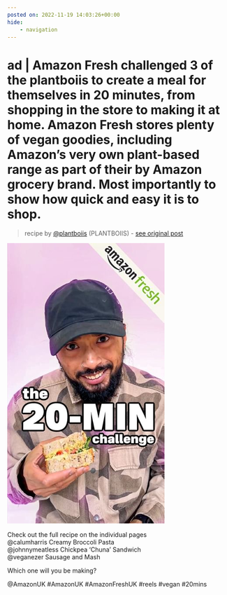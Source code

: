 ```yaml
---
posted on: 2022-11-19 14:03:26+00:00
hide:
    - navigation
---
```


# ad | Amazon Fresh challenged 3 of the plantboiis to create a meal for themselves in 20 minutes, from shopping in the store to making it at home. Amazon Fresh stores plenty of vegan goodies, including Amazon’s very own plant-based range as part of their by Amazon grocery brand. Most importantly to show how quick and easy it is to shop. 

> recipe by [@plantboiis](https://www.instagram.com/plantboiis/) 
(PLANTBOIIS) - [see original post](https://instagram.com/p/ClJSdnlqyyh)

![](../img/plantboiis_19-11-2022_1411.png)

  
Check out the full recipe on the individual pages  
@calumharris Creamy Broccoli Pasta  
@johnnymeatless Chickpea ‘Chuna’ Sandwich   
@veganezer Sausage and Mash  
  
Which one will you be making?  
  
@AmazonUK \#AmazonUK \#AmazonFreshUK \#reels \#vegan \#20mins   